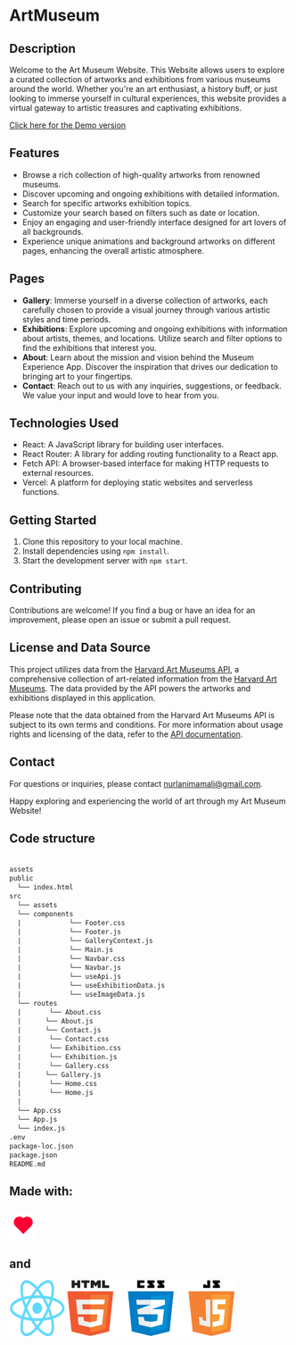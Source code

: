 # ArtMuseum

## Description

Welcome to the Art Museum Website. This Website allows users to explore a curated collection of artworks and exhibitions from various museums around the world. Whether you're an art enthusiast, a history buff, or just looking to immerse yourself in cultural experiences, this website provides a virtual gateway to artistic treasures and captivating exhibitions.

[Click here for the Demo version](https://a-museum-react-m6dw.vercel.app/)

## Features

- Browse a rich collection of high-quality artworks from renowned museums.
- Discover upcoming and ongoing exhibitions with detailed information.
- Search for specific artworks exhibition topics.
- Customize your search based on filters such as date or location.
- Enjoy an engaging and user-friendly interface designed for art lovers of all backgrounds.
- Experience unique animations and background artworks on different pages, enhancing the overall artistic atmosphere.

## Pages

- **Gallery**: Immerse yourself in a diverse collection of artworks, each carefully chosen to provide a visual journey through various artistic styles and time periods.
- **Exhibitions**: Explore upcoming and ongoing exhibitions with information about artists, themes, and locations. Utilize search and filter options to find the exhibitions that interest you.
- **About**: Learn about the mission and vision behind the Museum Experience App. Discover the inspiration that drives our dedication to bringing art to your fingertips.
- **Contact**: Reach out to us with any inquiries, suggestions, or feedback. We value your input and would love to hear from you.

## Technologies Used

- React: A JavaScript library for building user interfaces.
- React Router: A library for adding routing functionality to a React app.
- Fetch API: A browser-based interface for making HTTP requests to external resources.
- Vercel: A platform for deploying static websites and serverless functions.

## Getting Started

1. Clone this repository to your local machine.
2. Install dependencies using `npm install`.
3. Start the development server with `npm start`.

## Contributing

Contributions are welcome! If you find a bug or have an idea for an improvement, please open an issue or submit a pull request.

## License and Data Source

This project utilizes data from the [Harvard Art Museums API](https://github.com/harvardartmuseums/api-docs), a comprehensive collection of art-related information from the [Harvard Art Museums](https://harvardartmuseums.org/). The data provided by the API powers the artworks and exhibitions displayed in this application.

Please note that the data obtained from the Harvard Art Museums API is subject to its own terms and conditions. For more information about usage rights and licensing of the data, refer to the [API documentation](https://github.com/harvardartmuseums/api-docs).

## Contact

For questions or inquiries, please contact [nurlanimamali@gmail.com](mailto:your_email@example.com).

Happy exploring and experiencing the world of art through my Art Museum Website!

## Code structure

```

assets
public
  └── index.html
src
  └── assets
  └── components
  |            └── Footer.css
  |            └── Footer.js
  |            └── GalleryContext.js
  |            └── Main.js
  |            └── Navbar.css
  |            └── Navbar.js
  |            └── useApi.js
  |            └── useExhibitionData.js
  |            └── useImageData.js
  └── routes
  |       └── About.css
  |      └── About.js
  |      └── Contact.js
  |       └── Contact.css
  |       └── Exhibition.css
  |       └── Exhibition.js
  |       └── Gallery.css
  |      └── Gallery.js
  |       └── Home.css
  |       └── Home.js
  |
  └── App.css
  └── App.js
  └── index.js
.env
package-loc.json
package.json
README.md
```

## Made with: <br><br> <img src="./art/src/assets/heart.gif" width="50" height="50"><br><br>and

<img src="./art/src/assets/react-logo.png" width="100" height="100">
<img src="./art//src/assets/css-logo.png" width="300" height="100">
<br>
